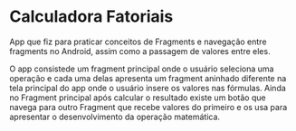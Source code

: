 # Calculadora Fatoriais
App que fiz para praticar conceitos de Fragments e navegação entre fragments no Android, assim como a passagem de valores entre eles.

O app consistede um fragment principal onde o usuário seleciona uma operação e cada uma delas apresenta um fragment aninhado diferente na tela principal do app onde o usuário insere os valores nas fórmulas. Ainda no Fragment principal após calcular o resultado existe um botão que navega para outro Fragment que recebe valores do primeiro e os usa para apresentar o desenvolvimento da operação matemática.